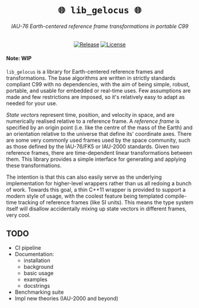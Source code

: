 <div class="title-block" style="text-align: center;" align="center">

# `🌐 lib_gelocus 🌐`

###### IAU-76 Earth-centered reference frame transformations in portable C99

[![Release][release_badge]][release]
[![License][license_badge]][license]
<!-- [![CI][ci_badge]][ci] -->

</div>

#### Note: WIP

`lib_gelocus` is a library for Earth-centered reference frames and transformations.
The base algorithms are written in strictly standards compliant C99 with no dependencies, with the aim of being simple, robust, portable, and usable for embedded or real-time uses.
Few assumptions are made and few restrictions are imposed, so it's relatively easy to adapt as needed for your use.

_State vectors_ represent time, position, and velocity in space, and are numerically realised relative to a reference frame.
A _reference frame_ is specified by an origin point (i.e. like the centre of the mass of the Earth) and an orientation relative to the universe that define its' coordinate axes.
There are some very commonly used frames used by the space community, such as those defined by the IAU-76/FK5 or IAU-2000 standards.
Given two reference frames, there are time-dependent linear transformations between them.
This library provides a simple interface for generating and applying these transformations.

The intention is that this can also easily serve as the underlying implementation for higher-level wrappers rather than us all redoing a bunch of work.
Towards this goal, a thin C++11 wrapper is provided to support a modern style of usage, with the coolest feature being templated compile-time tracking of reference frames (like SI units).
This means the type system itself will disallow accidentally mixing up state vectors in different frames, very cool.

## TODO

- CI pipeline
- Documentation:
  - installation
  - background
  - basic usage
  - examples
  - docstrings
- Benchmarking suite
- Impl new theories (IAU-2000 and beyond)

<!-- Links -->

<!-- Badges -->
[release]: https://github.com/gunvirranu/gelocus/releases "Release"
[release_badge]: https://img.shields.io/github/v/release/gunvirranu/gelocus?color=orange&logo=github&sort=semver "Release"
[license]: #license "License"
[license_badge]: https://img.shields.io/badge/license-MIT-blue.svg "License"
[ci]: https://github.com/gunvirranu/gelocus/actions/workflows/ci.yml "CI Workflow"
[ci_badge]: https://github.com/gunvirranu/gelocus/actions/workflows/ci.yml/badge.svg?branch=master "CI Workflow Badge"
